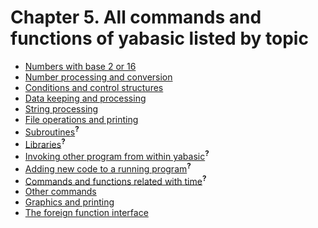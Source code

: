 # Chapter 5. All commands and functions of yabasic listed by topic

 * [Numbers with base 2 or 16](numbers-with-base-2-or-16.html)
 * [Number processing and conversion](number-processing-and-conversion.html)
 * [Conditions and control structures](conditions-and-control-structures.html)
 * [Data keeping and processing](data-keeping-and-processing.html)
 * [String processing](string-processing.html)
 * [File operations and printing](file-operations-and-printing.htm)
 * [Subroutines](subroutines.html)<sup>**?**</sup>
 * [Libraries](libraries.html)<sup>**?**</sup>
 * [Invoking other program from within yabasic](invoking-other-program-from-within-yabasic.html)<sup>**?**</sup>
 * [Adding new code to a running program](adding-new-code-to-a-running-program.html)<sup>**?**</sup>
 * [Commands and functions related with time](commands-and-functions-related-with-time.html)<sup>**?**</sup>
 * [Other commands](other-commands.html)
 * [Graphics and printing](graphics-and-printing.html)
 * [The foreign function interface](the-foreign-function-interface.html)
